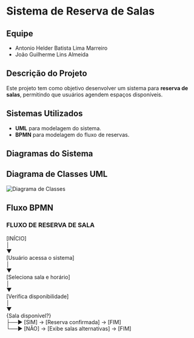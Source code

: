 # Sistema de Reserva de Salas

## Equipe
- Antonio Helder Batista Lima Marreiro
- João Guilherme Lins Almeida 

## Descrição do Projeto
Este projeto tem como objetivo desenvolver um sistema para **reserva de salas**, permitindo que usuários agendem espaços disponíveis.

## Sistemas Utilizados
- **UML** para modelagem do sistema.
- **BPMN** para modelagem do fluxo de reservas.

## Diagramas do Sistema

## Diagrama de Classes UML
![Diagrama de Classes](link_da_imagem)

## Fluxo BPMN

### FLUXO DE RESERVA DE SALA

[INÍCIO] <br>
   │ <br>
   ▼ <br>
[Usuário acessa o sistema] <br>
   │ <br>
   ▼ <br>
[Seleciona sala e horário] <br>
   │ <br>
   ▼ <br>
[Verifica disponibilidade] <br>
   │ <br>
   ▼ <br>
{Sala disponível?} <br>
   ├──► [SIM] →    [Reserva confirmada] → [FIM] <br>
   └──► [NÃO] →   [Exibe salas alternativas] → [FIM] <br>
